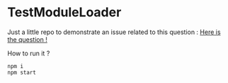 # TestModuleLoader

Just a little repo to demonstrate an issue related to this question : [Here is the question !](http://stackoverflow.com/questions/36196628/ngrx-store-store-value-contains-reducers-instead-of-current-state)

How to run it ?
```
npm i
npm start
```
